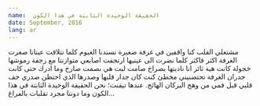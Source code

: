 ```yaml
---
name:  الحقيقة الوحيدة الثابتة في هذا الكون
date: September, 2016
lang: ar
---
```


مشتعلي القلب كنا 
واقفين في غرفة صغيرة 
تسندنا الغيوم 
كلما تتلاقت عينانا صغرت الغرفة اكثر فاكثر
كلما نضرت الى عينيها ارتجفت اصابعي
متوازنتا مع رجفة رموشها
خجولة كانت هية 
ثائر انا 
ناديتها بصراخ صامت
لبت هي بصمت صارخ
وما ادرك حتى كانت جدران
الغرفة تحتضنيني
مخطئ كنت 
كان جدار قلبها
وصدرها الذي احتظن صدري
جف قلبي قبل فمي
من وهج البركان الهائج.
عندها تيقنت؛
نحن الحقيقة الوحيدة الثابتة في هذا الكون
وما دوننا مجرد تقلبات بالفراغ...